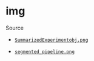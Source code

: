 # img


Source

* [`SummarizedExperimentobj.png`](https://www.bioconductor.org/help/course-materials/2019/CMCM/01-Workshop.html)

* [`segmented_pipeline.png`](https://www.bioconductor.org/help/course-materials/2019/CMCM/01-Workshop.html)